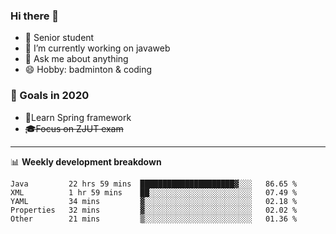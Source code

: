

### Hi there 🐏

- 🌱 Senior student
- 🔭 I’m currently working on javaweb
- 💬 Ask me about anything
- 😄 Hobby: badminton & coding

### 🚀 Goals in 2020
+ 🍃Learn Spring framework
+ ~~🎓Focus on ZJUT exam~~
-------

📊 **Weekly development breakdown**
<!--START_SECTION:waka-->
```text
Java         22 hrs 59 mins  █████████████████████▓░░░   86.65 % 
XML          1 hr 59 mins    ██░░░░░░░░░░░░░░░░░░░░░░░   07.49 % 
YAML         34 mins         ▓░░░░░░░░░░░░░░░░░░░░░░░░   02.18 % 
Properties   32 mins         ▓░░░░░░░░░░░░░░░░░░░░░░░░   02.02 % 
Other        21 mins         ▒░░░░░░░░░░░░░░░░░░░░░░░░   01.36 % 
```
<!--END_SECTION:waka-->
